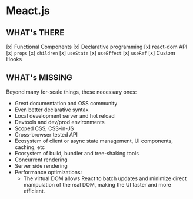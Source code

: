 # Meact.js

## WHAT's THERE

[x] Functional Components
[x] Declarative programming
[x] react-dom API
[x] `props`
[x] `children`
[x] `useState`
[x] `useEffect`
[x] `useRef`
[x] Custom Hooks

## WHAT's MISSING

Beyond many for-scale things, these necessary ones:

- Great documentation and OSS community
- Even better declarative syntax
- Local development server and hot reload
- Devtools and dev/prod environments
- Scoped CSS; CSS-in-JS
- Cross-browser tested API
- Ecosystem of client or async state management, UI components, caching, etc
- Ecosystem of build, bundler and tree-shaking tools
- Concurrent rendering
- Server side rendering
- Performance optimizations:
  - The virtual DOM allows React to batch updates and minimize direct manipulation of the real DOM, making the UI faster and more efficient.
